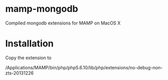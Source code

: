 # mamp-mongodb
Compiled mongodb extensions for MAMP on MacOS X

# Installation

Copy the extension to 

/Applications/MAMP/bin/php/php5.6.10/lib/php/extensions/no-debug-non-zts-20131226
